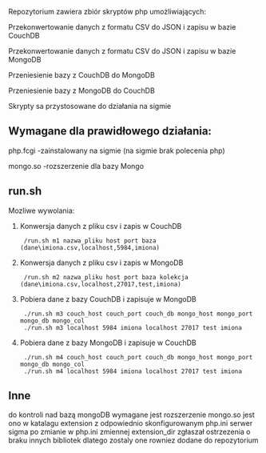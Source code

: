 Repozytorium zawiera zbiór skryptów php umożliwiających:

Przekonwertowanie danych z formatu CSV do JSON i zapisu w bazie CouchDB

Przekonwertowanie danych z formatu CSV do JSON i zapisu w bazie MongoDB

Przeniesienie bazy z CouchDB do MongoDB

Przeniesienie bazy z MongoDB do CouchDB

Skrypty sa przystosowane do działania na sigmie

Wymagane dla prawidłowego działania:
--------------------------------------------------------------------------------------------------------------------
php.fcgi -zainstalowany na sigmie (na sigmie brak polecenia php)

mongo.so -rozszerzenie dla bazy Mongo 


run.sh
-------------------------------------------------------------------------------------------------------------------
Mozliwe wywolania:

1. Konwersja danych z pliku csv i zapis w CouchDB

        /run.sh m1 nazwa_pliku host port baza (dane\imiona.csv,localhost,5984,imiona)

2. Konwersja danych z pliku csv i zapis w MongoDB

        /run.sh m2 nazwa_pliku host port baza kolekcja (dane\imiona.csv,localhost,27017,test,imiona)

3. Pobiera dane z bazy CouchDB i zapisuje w MongoDB

        ./run.sh m3 couch_host couch_port couch_db mongo_host mongo_port mongo_db mongo_col
        ./run.sh m3 localhost 5984 imiona localhost 27017 test imiona

4. Pobiera dane z bazy MongoDB i zapisuje w CouchDB

        ./run.sh m4 couch_host couch_port couch_db mongo_host mongo_port mongo_db mongo_col
        ./run.sh m4 localhost 5984 imiona localhost 27017 test imiona

Inne
-----------------------------------------------------------------------------------------------------------------------------
do kontroli nad bazą mongoDB wymagane jest rozszerzenie mongo.so
jest ono w katalagu extension z odpowiednio skonfigurowanym php.ini
serwer sigma po zmianie w php.ini zmiennej extension_dir zgłaszał ostrzezenia o braku innych bibliotek
dlatego zostaly one rowniez dodane do repozytorium